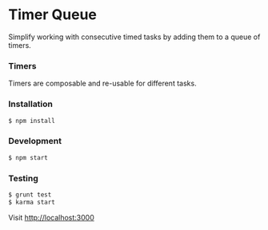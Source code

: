 # Timer Queue 

Simplify working with consecutive timed tasks by adding them to a queue of timers. 

### Timers 

Timers are composable and re-usable for different tasks.

### Installation

````bash
$ npm install
````

### Development

````bash
$ npm start 
````

### Testing

````bash
$ grunt test
$ karma start
````

Visit [http://localhost:3000](http://localhost:3000)

